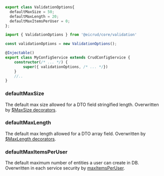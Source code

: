 ```typescript
export class ValidationOptions{
  defaultMaxSize = 50;
  defaultMaxLength = 20;
  defaultMaxItemsPerUser = 0;
};
```
```typescript title="eicrud.config.service.ts"
import { ValidationOptions } from '@eicrud/core/validation'

const validationOptions = new ValidationOptions();

@Injectable()
export class MyConfigService extends CrudConfigService {
    constructor(/* ... */) {
        super({ validationOptions, /* ... */})
    }
    //..
}
```

### defaultMaxSize
The default max size allowed for a DTO field stringified length. Overwritten by [$MaxSize decorators](../validation/definition.md).

### defaultMaxLength
The default max length allowed for a DTO array field. Overwritten by [$MaxLength decorators](../validation/definition.md).

### defaultMaxItemsPerUser
The default maximum number of entities a user can create in DB. Overwritten in each service security by [maxItemsPerUser](limits.md).
